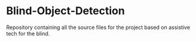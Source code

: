 # Blind-Object-Detection
Repository containing all the source files for the project based on assistive tech for the blind.

